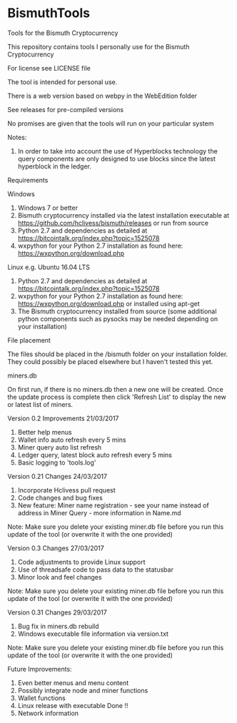 # BismuthTools

Tools for the Bismuth Cryptocurrency

This repository contains tools I personally use for the Bismuth Cryptocurrency

For license see LICENSE file

The tool is intended for personal use.

There is a web version based on webpy in the WebEdition folder

See releases for pre-compiled versions

No promises are given that the tools will run on your particular system

Notes:

1. In order to take into account the use of Hyperblocks technology the query components are only designed to use blocks since the latest hyperblock in the ledger.

Requirements

Windows

1. Windows 7 or better
2. Bismuth cryptocurrency installed via the latest installation executable at https://github.com/hclivess/bismuth/releases or run from source
3. Python 2.7 and dependencies as detailed at https://bitcointalk.org/index.php?topic=1525078
4. wxpython for your Python 2.7 installation as found here: https://wxpython.org/download.php

Linux e.g. Ubuntu 16.04 LTS

1. Python 2.7 and dependencies as detailed at https://bitcointalk.org/index.php?topic=1525078
2. wxpython for your Python 2.7 installation as found here: https://wxpython.org/download.php or installed using apt-get
3. The Bismuth cryptocurrency installed from source (some additional python components such as pysocks may be needed depending on your installation)

File placement

The files should be placed in the /bismuth folder on your installation folder. They could possibly be placed elsewhere but I haven't tested this yet. 

miners.db

On first run, if there is no miners.db then a new one will be created.
Once the update process is complete then click 'Refresh List' to display the new or latest list of miners.

Version 0.2 Improvements 21/03/2017

1. Better help menus
2. Wallet info auto refresh every 5 mins
3. Miner query auto list refresh
4. Ledger query, latest block auto refresh every 5 mins
5. Basic logging to 'tools.log'

Version 0.21 Changes 24/03/2017

1. Incorporate Hclivess pull request
2. Code changes and bug fixes
3. New feature: Miner name registration - see your name instead of address in Miner Query - more information in Name.md

Note: Make sure you delete your existing miner.db file before you run this update of the tool (or overwrite it with the one provided)

Version 0.3 Changes 27/03/2017

1. Code adjustments to provide Linux support
2. Use of threadsafe code to pass data to the statusbar
3. Minor look and feel changes

Note: Make sure you delete your existing miner.db file before you run this update of the tool (or overwrite it with the one provided)

Version 0.31 Changes 29/03/2017

1. Bug fix in miners.db rebuild
2. Windows executable file information via version.txt

Note: Make sure you delete your existing miner.db file before you run this update of the tool (or overwrite it with the one provided)

Future Improvements:

1. Even better menus and menu content
2. Possibly integrate node and miner functions
3. Wallet functions
4. Linux release with executable Done !!
5. Network information
